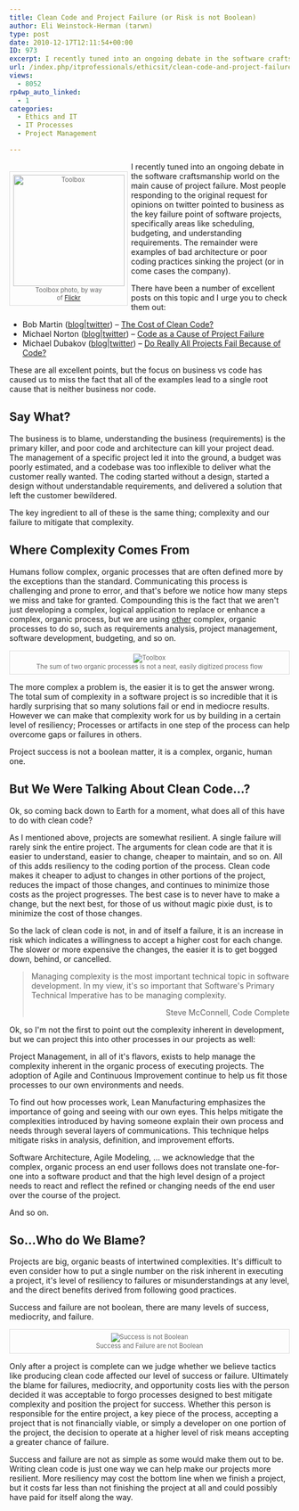 ```yaml
---
title: Clean Code and Project Failure (or Risk is not Boolean)
author: Eli Weinstock-Herman (tarwn)
type: post
date: 2010-12-17T12:11:54+00:00
ID: 973
excerpt: I recently tuned into an ongoing debate in the software craftsmanship world on the main cause of project failure. Most people responding to the original request for opinions on twitter pointed to business as the key failure point of software projects, specifically areas like scheduling, budgeting, and understanding requirements. The remainder were examples of bad architecture or poor coding practices sinking the project (or in come cases the company).
url: /index.php/itprofessionals/ethicsit/clean-code-and-project-failure-or-risk-i/
views:
  - 8052
rp4wp_auto_linked:
  - 1
categories:
  - Ethics and IT
  - IT Processes
  - Project Management

---
```

<div style="float: left; padding: .5em; margin: 1.5em .5em .5em 0px; border: 1px solid #dddddd; color: #666666; font-size: .8em; text-align: center; position: relative;">
  <img src="http://tiernok.com/LTDBlog/toolbox.jpg" alt="Toolbox" height="200" /><br /> Toolbox photo, by way<br /> of <a href="http://www.flickr.com/photos/98897452@N00/1262659991/in/pool-390517@N21/" title="See original">Flickr</a>
</div>

I recently tuned into an ongoing debate in the software craftsmanship world on the main cause of project failure. Most people responding to the original request for opinions on twitter pointed to business as the key failure point of software projects, specifically areas like scheduling, budgeting, and understanding requirements. The remainder were examples of bad architecture or poor coding practices sinking the project (or in come cases the company).

There have been a number of excellent posts on this topic and I urge you to check them out:

  * Bob Martin ([blog][1]|[twitter][2]) – [The Cost of Clean Code?][3]
  * Michael Norton ([blog][4]|[twitter][5]) – [Code as a Cause of Project Failure][6]
  * Michael Dubakov ([blog][7]|[twitter][8]) – [Do Really All Projects Fail Because of Code?][9]

These are all excellent points, but the focus on business vs code has caused us to miss the fact that all of the examples lead to a single root cause that is neither business nor code.

## Say What?

The business is to blame, understanding the business (requirements) is the primary killer, and poor code and architecture can kill your project dead. The management of a specific project led it into the ground, a budget was poorly estimated, and a codebase was too inflexible to deliver what the customer really wanted. The coding started without a design, started a design without understandable requirements, and delivered a solution that left the customer bewildered.

The key ingredient to all of these is the same thing; complexity and our failure to mitigate that complexity. 

## Where Complexity Comes From

Humans follow complex, organic processes that are often defined more by the exceptions than the standard. Communicating this process is challenging and prone to error, and that's before we notice how many steps we miss and take for granted. Compounding this is the fact that we aren't just developing a complex, logical application to replace or enhance a complex, organic process, but we are using <u>other</u> complex, organic processes to do so, such as requirements analysis, project management, software development, budgeting, and so on.

<div style="max-width: 520px; padding: .5em; margin: .5em auto; border: 1px solid #dddddd; color: #666666; font-size: .8em; text-align: center;">
  <img src="http://tiernok.com/LTDBlog/process.jpg" alt="Toolbox" /><br /> The sum of two organic processes is not a neat, easily digitized process flow
</div>

The more complex a problem is, the easier it is to get the answer wrong. The total sum of complexity in a software project is so incredible that it is hardly surprising that so many solutions fail or end in mediocre results. However we can make that complexity work for us by building in a certain level of resiliency; Processes or artifacts in one step of the process can help overcome gaps or failures in others. 

Project success is not a boolean matter, it is a complex, organic, human one.

## But We Were Talking About Clean Code...?

Ok, so coming back down to Earth for a moment, what does all of this have to do with clean code?

As I mentioned above, projects are somewhat resilient. A single failure will rarely sink the entire project. The arguments for clean code are that it is easier to understand, easier to change, cheaper to maintain, and so on. All of this adds resiliency to the coding portion of the process. Clean code makes it cheaper to adjust to changes in other portions of the project, reduces the impact of those changes, and continues to minimize those costs as the project progresses. The best case is to never have to make a change, but the next best, for those of us without magic pixie dust, is to minimize the cost of those changes.

So the lack of clean code is not, in and of itself a failure, it is an increase in risk which indicates a willingness to accept a higher cost for each change. The slower or more expensive the changes, the easier it is to get bogged down, behind, or cancelled.

> Managing complexity is the most important technical topic in software development. In my view, it's so important that Software's Primary Technical Imperative has to be managing complexity.
> 
> <div style="text-align: right">
>   Steve McConnell, Code Complete
> </div>

Ok, so I'm not the first to point out the complexity inherent in development, but we can project this into other processes in our projects as well:

Project Management, in all of it's flavors, exists to help manage the complexity inherent in the organic process of executing projects. The adoption of Agile and Continuous Improvement continue to help us fit those processes to our own environments and needs.

To find out how processes work, Lean Manufacturing emphasizes the importance of going and seeing with our own eyes. This helps mitigate the complexities introduced by having someone explain their own process and needs through several layers of communications. This technique helps mitigate risks in analysis, definition, and improvement efforts. 

Software Architecture, Agile Modeling, ... we acknowledge that the complex, organic process an end user follows does not translate one-for-one into a software product and that the high level design of a project needs to react and reflect the refined or changing needs of the end user over the course of the project.

And so on.

## So...Who do We Blame?

Projects are big, organic beasts of intertwined complexities. It's difficult to even consider how to put a single number on the risk inherent in executing a project, it's level of resiliency to failures or misunderstandings at any level, and the direct benefits derived from following good practices. 

Success and failure are not boolean, there are many levels of success, mediocrity, and failure.

<div style="max-width: 520px; padding: .5em; margin: .5em auto; border: 1px solid #dddddd; color: #666666; font-size: .8em; text-align: center;">
  <img src="http://tiernok.com/LTDBlog/successbar.png" alt="Success is not Boolean" /><br /> Success and Failure are not Boolean
</div>

Only after a project is complete can we judge whether we believe tactics like producing clean code affected our level of success or failure. Ultimately the blame for failures, mediocrity, and opportunity costs lies with the person decided it was acceptable to forgo processes designed to best mitigate complexity and position the project for success. Whether this person is responsible for the entire project, a key piece of the process, accepting a project that is not financially viable, or simply a developer on one portion of the project, the decision to operate at a higher level of risk means accepting a greater chance of failure.

Success and failure are not as simple as some would make them out to be. Writing clean code is just one way we can help make our projects more resilient. More resiliency may cost the bottom line when we finish a project, but it costs far less than not finishing the project at all and could possibly have paid for itself along the way.

 [1]: http://thecleancoder.blogspot.com/ "Bob Martin's Blog"
 [2]: http://twitter.com/unclebobmartin "UncleBobMartin on Twitter"
 [3]: http://thecleancoder.blogspot.com/2010/10/cost-of-code.html "The Cost of Clean Code?"
 [4]: http://www.docondev.com/ "Doc on Dev blog"
 [5]: http://twitter.com/docondev "DocOnDev on Twitter"
 [6]: http://www.docondev.com/2010/10/code-as-cause-of-project-failure.html "Code as a Cause of Project Failure"
 [7]: http://www.targetprocess.com/ "Edge of Chaos Blog"
 [8]: http://twitter.com/mdubakov "MDubakov on Twitter"
 [9]: http://www.targetprocess.com/blog/2010/12/do-really-all-projects-fail-because-of-code.html "Do Really All Projects Fail Because of Code?"